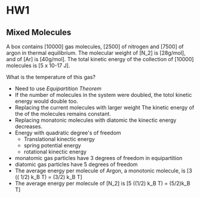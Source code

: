 # HW1

## Mixed Molecules

A box contains \[10000\] gas molecules, \[2500\] of 
nitrogen and \[7500\] of argon in thermal equilibrium. 
The molecular weight of \[N_2\] is \[28g/mol\], and of 
\[Ar\] is \[40g/mol\]. The total kinetic energy of the 
collection of \[10000\] molecules is \[5 x 10-17 J\].

What is the temperature of this gas?

* Need to use _Equipartition Theorem_
* If the number of molecules in the system were doubled,
  the totol kinetic energy would double too.
* Replacing the current molecules with larger weight 
  The kinetic energy of the of the molecules remains constant.
* Replacing monatonic molecules with diatomic the kinectic 
  energy decreases.
* Energy with quadratic degree's of freedom
  * Translational kinectic energy
  * spring potential energy
  * rotational kinectic energy
* monatomic gas particles have 3 degrees of freedom in equipartition
* diatomic gas particles have 5 degrees of freedom
* The average energy per molecule of Argon, a monotonic molecule,
  is \[3 (( 1/2) k_B T) = (3/2) k_B T\]
* The average energy per molecule of \[N_2\] is \[5 ((1/2) k_B T) = (5/2)k_B T\]